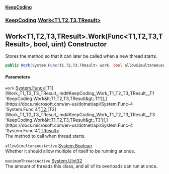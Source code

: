 #### [KeepCoding](index.md 'index')
### [KeepCoding](KeepCoding.md 'KeepCoding').[Work&lt;T1,T2,T3,TResult&gt;](Work_T1_T2_T3_TResult_.md 'KeepCoding.Work&lt;T1,T2,T3,TResult&gt;')
## Work&lt;T1,T2,T3,TResult&gt;.Work(Func&lt;T1,T2,T3,TResult&gt;, bool, uint) Constructor
Stores the method so that it can later be called when a new thread starts.  
```csharp
public Work(System.Func<T1,T2,T3,TResult> work, bool allowSimultaneousActive, uint maximumThreadsActive);
```
#### Parameters
<a name='KeepCoding_Work_T1_T2_T3_TResult__Work(System_Func_T1_T2_T3_TResult__bool_uint)_work'></a>
`work` [System.Func&lt;](https://docs.microsoft.com/en-us/dotnet/api/System.Func-4 'System.Func`4')[T1](Work_T1_T2_T3_TResult_.md#KeepCoding_Work_T1_T2_T3_TResult__T1 'KeepCoding.Work&lt;T1,T2,T3,TResult&gt;.T1')[,](https://docs.microsoft.com/en-us/dotnet/api/System.Func-4 'System.Func`4')[T2](Work_T1_T2_T3_TResult_.md#KeepCoding_Work_T1_T2_T3_TResult__T2 'KeepCoding.Work&lt;T1,T2,T3,TResult&gt;.T2')[,](https://docs.microsoft.com/en-us/dotnet/api/System.Func-4 'System.Func`4')[T3](Work_T1_T2_T3_TResult_.md#KeepCoding_Work_T1_T2_T3_TResult__T3 'KeepCoding.Work&lt;T1,T2,T3,TResult&gt;.T3')[,](https://docs.microsoft.com/en-us/dotnet/api/System.Func-4 'System.Func`4')[TResult](Work_T1_T2_T3_TResult_.md#KeepCoding_Work_T1_T2_T3_TResult__TResult 'KeepCoding.Work&lt;T1,T2,T3,TResult&gt;.TResult')[&gt;](https://docs.microsoft.com/en-us/dotnet/api/System.Func-4 'System.Func`4')  
The method to call when thread starts.
  
<a name='KeepCoding_Work_T1_T2_T3_TResult__Work(System_Func_T1_T2_T3_TResult__bool_uint)_allowSimultaneousActive'></a>
`allowSimultaneousActive` [System.Boolean](https://docs.microsoft.com/en-us/dotnet/api/System.Boolean 'System.Boolean')  
Whether it should allow multiple of itself to be running at once.
  
<a name='KeepCoding_Work_T1_T2_T3_TResult__Work(System_Func_T1_T2_T3_TResult__bool_uint)_maximumThreadsActive'></a>
`maximumThreadsActive` [System.UInt32](https://docs.microsoft.com/en-us/dotnet/api/System.UInt32 'System.UInt32')  
The amount of threads this class, and all of its overloads can run at once.
  
